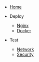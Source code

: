 * [Home](/)

* Deploy
  * [Nginx](md/nginx-config.md)
  * [Docker](md/docker-compose.md)

* Test
  * [Network](/)
  * [Security](/)
